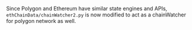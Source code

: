 Since Polygon and Ethereum have similar state engines and APIs, `ethChainData/chainWatcher2.py` 
is now modified to act as a chainWatcher for polygon network as well. 